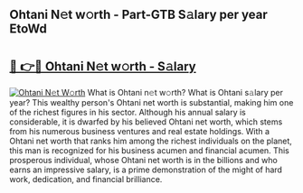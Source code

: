 ## Ohtani N𝚎t w𝚘rth - Part-GTB S𝚊lary per year EtoWd

# <h2><a href="http://gc0m7k2.nevu.top/?p=Ohtani">🔗 👉🔴 Ohtani N𝚎t w𝚘rth - S𝚊lary</a></h2>

[![Ohtani N𝚎t W𝚘rth](https://i.imgur.com/Oavwk0R.jpeg)](http://gc0m7k2.nevu.top/?p=Ohtani)
What is Ohtani n𝚎t w𝚘rth? What is Ohtani s𝚊lary per year?
This wealthy person's Ohtani net worth is substantial, making him one of the richest figures in his sector. Although his annual salary is considerable, it is dwarfed by his believed Ohtani net worth, which stems from his numerous business ventures and real estate holdings. With a Ohtani net worth that ranks him among the richest individuals on the planet, this man is recognized for his business acumen and financial acumen. This prosperous individual, whose Ohtani net worth is in the billions and who earns an impressive salary, is a prime demonstration of the might of hard work, dedication, and financial brilliance.
